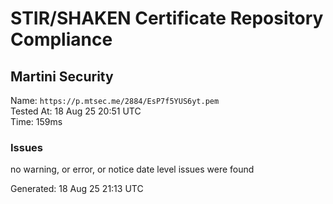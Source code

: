 # STIR/SHAKEN Certificate Repository Compliance

## Martini Security

Name: `https://p.mtsec.me/2884/EsP7f5YUS6yt.pem`\
Tested At: 18 Aug 25 20:51 UTC\
Time: 159ms

### Issues

no warning, or error, or notice date level issues were found

Generated: 18 Aug 25 21:13 UTC